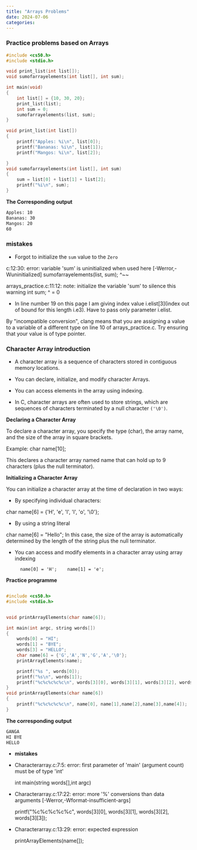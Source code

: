 ```yaml
---
title: "Arrays Problems"
date: 2024-07-06
categories:
---
```


### **Practice problems based on Arrays**

```c
#include <cs50.h>
#include <stdio.h>

void print_list(int list[]);
void sumofarrayelements(int list[], int sum);

int main(void)
{
    int list[] = {10, 30, 20};
    print_list(list);
    int sum = 0;
    sumofarrayelements(list, sum);
}

void print_list(int list[])
{
    printf("Apples: %i\n", list[0]);
    printf("Bananas: %i\n", list[1]);
    printf("Mangos: %i\n", list[2]);

}
void sumofarrayelements(int list[], int sum)
{
    sum = list[0] + list[1] + list[2];
    printf("%i\n", sum);
}

```
**The Corresponding output**
```bash
Apples: 10
Bananas: 30
Mangos: 20
60

```
### **mistakes**

* Forgot to initialize the `sum` value to the `Zero`

c:12:30: error: variable 'sum' is uninitialized when used here [-Werror,-Wuninitialized]
    sumofarrayelements(list, sum);
                             ^~~
                             
arrays_practice.c:11:12: note: initialize the variable 'sum' to silence this warning
    int sum;
           ^
            = 0

* In line number 19 on this page I am giving index value i.elist[3](index out of bound for this length i.e3). Have to pass only parameter i.elist.

By "incompatible conversion", clang means that you are assigning a value to a variable of a different type on line 10 of
arrays_practice.c. Try ensuring that your value is of type pointer.            

### **Character Array introduction**

* A character array is a sequence of characters stored in contiguous memory locations.

* You can declare, initialize, and modify character Arrays.

* You can access elements in the array using indexing.

*  In C, character arrays are often used to store strings, which are sequences of characters terminated by a null character 
    `('\0')`.
    
**Declaring a Character Array**

To declare a character array, you specify the type (char), the array name, and the size of the array in square brackets.

Example: char name[10];

This declares a character array named name that can hold up to 9 characters (plus the null terminator).

**Initializing a Character Array**

You can initialize a character array at the time of declaration in two ways:

* By specifying individual characters:

char name[6] = {'H', 'e', 'l', 'l', 'o', '\0'};

* By using a string literal

char name[6] = "Hello";
In this case, the size of the array is automatically determined by the length of the string plus the null terminator.

* You can access and modify elements in a character array using array indexing

        name[0] = 'H';    name[1] = 'e';

**Practice programme**

```c

#include <cs50.h>
#include <stdio.h>


void printArrayElements(char name[6]);

int main(int argc, string words[])
{
    words[0] = "HI";
    words[1] = "BYE";
    words[3] = "HELLO";
    char name[6] = {'G','A','N','G','A','\0'};
    printArrayElements(name);

    printf("%s ", words[0]);
    printf("%s\n", words[1]);
    printf("%c%c%c%c%c\n", words[3][0], words[3][1], words[3][2], words[3][3], words[3][4]);
}
void printArrayElements(char name[6])
{
    printf("%c%c%c%c%c\n", name[0], name[1],name[2],name[3],name[4]);
}

```
**The corresponding output**

```bash
GANGA
HI BYE
HELLO

```
* **mistakes**
* Characterarray.c:7:5: error: first parameter of 'main' (argument count) must be of type 'int'

    int main(string words[],int argc)
    
* Characterarray.c:17:22: error: more '%' conversions than data arguments [-Werror,-Wformat-insufficient-args]

    printf("%c%c%c%c%c", words[3][0], words[3][1], words[3][2], words[3][3]);    

* Characterarray.c:13:29: error: expected expression

    printArrayElements(name[]);